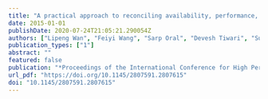 ```yaml
---
title: "A practical approach to reconciling availability, performance, and capacity in provisioning extreme-scale storage systems"
date: 2015-01-01
publishDate: 2020-07-24T21:05:21.290054Z
authors: ["Lipeng Wan", "Feiyi Wang", "Sarp Oral", "Devesh Tiwari", "Sudharshan S. Vazhkudai", "Qing Cao"]
publication_types: ["1"]
abstract: ""
featured: false
publication: "*Proceedings of the International Conference for High Performance Computing, Networking, Storage and Analysis, SC 2015, Austin, TX, USA, November 15-20, 2015*"
url_pdf: "https://doi.org/10.1145/2807591.2807615"
doi: "10.1145/2807591.2807615"
---
```


